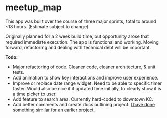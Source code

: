 # meetup_map
This app was built over the course of three major sprints, total to around ~18 hours. (Estimate subject to change)

Originally planned for a 2 week build time, but opportunity arose that required immediate execution. The app is functional and working. Moving forward, refactoring and dealing with technical debt will be important. 

**Todo:**
* Major refactoring of code. Cleaner code, cleaner architecture, & unit tests. 
* Add animation to show key interactions and improve user experience.
* Improve or replace date range widget. Need to be able to specific timer faster. Would also be nice if it updated time initially, to clearly show it is a time picker to user.
* Add feature to search area. Currently hard-coded to downtown KC. 
* Add better comments and create docs outlining project. [I have done something similar for an earlier project.](https://github.com/noah-dev/todo_django/blob/master/README.md)
